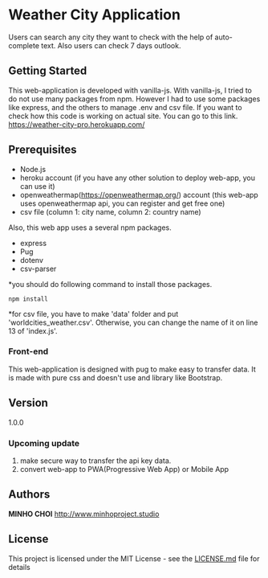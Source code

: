 # Weather City Application
Users can search any city they want to check with the help of auto-complete text. Also users can check 7 days outlook.

## Getting Started
This web-application is developed with vanilla-js. With vanilla-js, I tried to do not use many packages from npm.
However I had to use some packages like express, and the others to manage .env and csv file.
If you want to check how this code is working on actual site. You can go to this link.
https://weather-city-pro.herokuapp.com/

## Prerequisites
-	Node.js
-	heroku account (if you have any other solution to deploy web-app, you can use it)
-	openweathermap(https://openweathermap.org/) account (this web-app uses openweathermap api, you can register and get free one)
- csv file (column 1: city name, column 2: country name)

Also, this web app uses a several npm packages.
-	express
-	Pug
-	dotenv
- csv-parser

*you should do following command to install those packages.
```
npm install
```

*for csv file, you have to make 'data' folder and put 'worldcities_weather.csv'.
Otherwise, you can change the name of it on line 13 of 'index.js'.

### Front-end
This web-application is designed with pug to make easy to transfer data.
It is made with pure css and doesn't use and library like Bootstrap.

## Version
1.0.0

### Upcoming update
1.	make secure way to transfer the api key data.
2.	convert web-app to PWA(Progressive Web App) or Mobile App

## Authors
**MINHO CHOI** http://www.minhoproject.studio

## License
This project is licensed under the MIT License - see the [LICENSE.md](LICENSE.md) file for details

